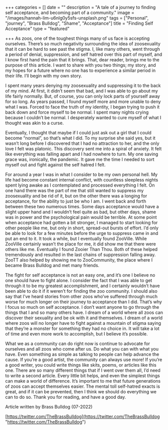 +++
categories = []
date = ""
description = "A tale of a journey to finding self acceptance, and becoming part of a community."
image = "/images/hannah-lim-u6nlg0y5sfs-unsplash.png"
tags = ["Personal", "journey", "Brass Bulldog", "Shame", "Acceptance"]
title = "Finding Self Acceptance"
type = "featured"

+++
As zoos, one of the toughest things many of us face is accepting ourselves. There’s so much negativity surrounding the idea of zoosexuality that it can be hard to see past the stigma. I, like many others, went through a period of denial, suppression, and self hatred over this part of myself, and I know first hand the pain that it brings. That, dear reader, brings me to the purpose of this article. I want to share with you two things; my story, and my hopes for a future where no one has to experience a similar period in their life. I’ll begin with my own story.

I spent many years denying my zoosexuality and suppressing it to the back of my mind. At first, it didn’t seem that bad, and I was able to go about my life fairly normally. But, of course, you can only lock parts of yourself away for so long. As years passed, I found myself more and more unable to deny what I was. Forced to face the truth of my identity, I began trying to push it back down and force myself to be normal. I spent many nights crying because I couldn’t be normal. I desperately wanted to cure myself of what I thought was akin to a curse.

Eventually, I thought that maybe if I could just ask out a girl that I could become “normal”, so that’s what I did. To my surprise she said yes, but it wasn’t long before I discovered that I had no attraction to her, and the only love I felt was platonic. This discovery sent me into a spiral of anxiety. It felt like everything was falling apart and I had nowhere to turn. My one saving grace was, ironically, the pandemic. It gave me the time I needed to sort myself out and fight against the self hatred I felt.

For around a year I was in what I consider to be my own personal hell. My life had become constant internal conflict, with countless sleepless nights spent lying awake as I contemplated and processed everything I felt. On one hand there was the part of me that still wanted to suppress my zoosexuality and be rid of it, but on the other there was a longing for acceptance, for the ability to just be who I am. I went back and forth between these two numerous times. Some days acceptance would have a slight upper hand and I wouldn’t feel quite as bad, but other days, shame was in power and the psychological pain would be terrible. At some point when acceptance had gotten a bit stronger, I managed to start looking for other people like me, but only in short, spread-out bursts of effort. I’d only be able to look for a few minutes before the urge to suppress came in and put an end to it. It took a while, but I eventually found ZooVille. While ZooVille certainly wasn’t the place for me, it did show me that there were others like me. Eventually I found Zooier Than Thou. Both of these helped tremendously and resulted in the last chains of suppression falling away. ZooTT also helped by showing me to ZooCommunity, the place where I became Brass Bulldog and met many friends.

The fight for self acceptance is not an easy one, and it’s one I believe no one should have to fight alone. I consider the fact that I was able to get through it to be my greatest accomplishment, and I certainly wouldn’t have been able to do it if it weren’t for finding the zoo community. I should also say that I’ve heard stories from other zoos who’ve suffered through much worse for much longer on their journey to acceptance than I did. That’s why I focus so much on self acceptance. I don’t want anyone to go through the things that I and so many others have. I dream of a world where all zoos can discover their sexuality and be ok with it and themselves. I dream of a world where zoos will no longer have to fight against a mountain of stigma saying that they’re a monster for something they had no choice in. It will take a lot of time and even more work to accomplish, but I believe it’s possible.

What we as a community can do right now is continue to advocate for ourselves and all zoos who come after us. Do what you can with what you have. Even something as simple as talking to people can help advance the cause. If you’re a good artist, the community can always use more! If you’re a good writer, you could write things like skits, poems, or articles like this one. There are so many different things that if I went over them all, I’d need to write a second article. Every little bit helps, and even the simplest things can make a world of difference. It’s important to me that future generations of zoos can accept themselves easier. The mental toll self-hatred exacts is great, and if it can be prevented, then I think we should do everything we can to do so. Thank you for reading, and have a good day.

Article written by Brass Bulldog (07-2022)

[https://twitter.com/TheBrassBulldog](https://twitter.com/TheBrassBulldog "https://twitter.com/TheBrassBulldog")